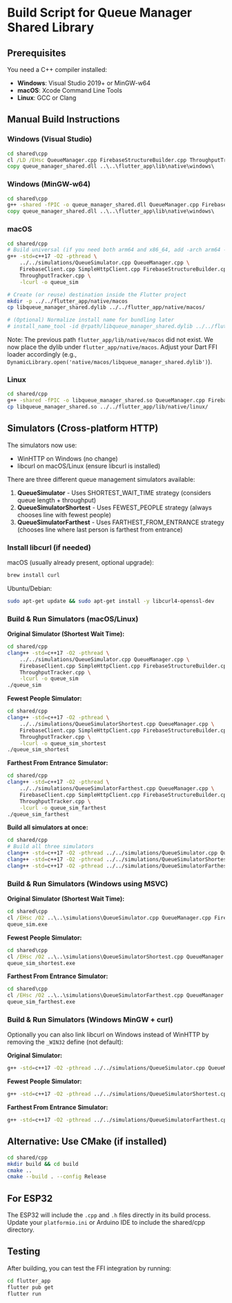 # Build Script for Queue Manager Shared Library

## Prerequisites
You need a C++ compiler installed:
- **Windows**: Visual Studio 2019+ or MinGW-w64
- **macOS**: Xcode Command Line Tools
- **Linux**: GCC or Clang

## Manual Build Instructions

### Windows (Visual Studio)
```cmd
cd shared\cpp
cl /LD /EHsc QueueManager.cpp FirebaseStructureBuilder.cpp ThroughputTracker.cpp /Fe:queue_manager_shared.dll
copy queue_manager_shared.dll ..\..\flutter_app\lib\native\windows\
```

### Windows (MinGW-w64)
```cmd
cd shared\cpp
g++ -shared -fPIC -o queue_manager_shared.dll QueueManager.cpp FirebaseStructureBuilder.cpp ThroughputTracker.cpp
copy queue_manager_shared.dll ..\..\flutter_app\lib\native\windows\
```

### macOS
```bash
cd shared/cpp
# Build universal (if you need both arm64 and x86_64, add -arch arm64 -arch x86_64)
g++ -std=c++17 -O2 -pthread \
    ../../simulations/QueueSimulator.cpp QueueManager.cpp \
    FirebaseClient.cpp SimpleHttpClient.cpp FirebaseStructureBuilder.cpp \
    ThroughputTracker.cpp \
    -lcurl -o queue_sim

# Create (or reuse) destination inside the Flutter project
mkdir -p ../../flutter_app/native/macos
cp libqueue_manager_shared.dylib ../../flutter_app/native/macos/

# (Optional) Normalize install name for bundling later
# install_name_tool -id @rpath/libqueue_manager_shared.dylib ../../flutter_app/native/macos/libqueue_manager_shared.dylib
```

Note: The previous path `flutter_app/lib/native/macos` did not exist. We now place the dylib under `flutter_app/native/macos`. Adjust your Dart FFI loader accordingly (e.g., `DynamicLibrary.open('native/macos/libqueue_manager_shared.dylib')`).

### Linux
```bash
cd shared/cpp
g++ -shared -fPIC -o libqueue_manager_shared.so QueueManager.cpp FirebaseStructureBuilder.cpp ThroughputTracker.cpp
cp libqueue_manager_shared.so ../../flutter_app/lib/native/linux/
```

## Simulators (Cross-platform HTTP)

The simulators now use:
 - WinHTTP on Windows (no change)
 - libcurl on macOS/Linux (ensure libcurl is installed)

There are three different queue management simulators available:
1. **QueueSimulator** - Uses SHORTEST_WAIT_TIME strategy (considers queue length + throughput)
2. **QueueSimulatorShortest** - Uses FEWEST_PEOPLE strategy (always chooses line with fewest people)
3. **QueueSimulatorFarthest** - Uses FARTHEST_FROM_ENTRANCE strategy (chooses line where last person is farthest from entrance)

### Install libcurl (if needed)
macOS (usually already present, optional upgrade):
```bash
brew install curl
```
Ubuntu/Debian:
```bash
sudo apt-get update && sudo apt-get install -y libcurl4-openssl-dev
```

### Build & Run Simulators (macOS/Linux)

**Original Simulator (Shortest Wait Time):**
```bash
cd shared/cpp
clang++ -std=c++17 -O2 -pthread \
	../../simulations/QueueSimulator.cpp QueueManager.cpp \
	FirebaseClient.cpp SimpleHttpClient.cpp FirebaseStructureBuilder.cpp \
	ThroughputTracker.cpp \
	-lcurl -o queue_sim
./queue_sim
```

**Fewest People Simulator:**
```bash
cd shared/cpp
clang++ -std=c++17 -O2 -pthread \
	../../simulations/QueueSimulatorShortest.cpp QueueManager.cpp \
	FirebaseClient.cpp SimpleHttpClient.cpp FirebaseStructureBuilder.cpp \
	ThroughputTracker.cpp \
	-lcurl -o queue_sim_shortest
./queue_sim_shortest
```

**Farthest From Entrance Simulator:**
```bash
cd shared/cpp
clang++ -std=c++17 -O2 -pthread \
	../../simulations/QueueSimulatorFarthest.cpp QueueManager.cpp \
	FirebaseClient.cpp SimpleHttpClient.cpp FirebaseStructureBuilder.cpp \
	ThroughputTracker.cpp \
	-lcurl -o queue_sim_farthest
./queue_sim_farthest
```

**Build all simulators at once:**
```bash
cd shared/cpp
# Build all three simulators
clang++ -std=c++17 -O2 -pthread ../../simulations/QueueSimulator.cpp QueueManager.cpp FirebaseClient.cpp SimpleHttpClient.cpp FirebaseStructureBuilder.cpp ThroughputTracker.cpp -lcurl -o queue_sim
clang++ -std=c++17 -O2 -pthread ../../simulations/QueueSimulatorShortest.cpp QueueManager.cpp FirebaseClient.cpp SimpleHttpClient.cpp FirebaseStructureBuilder.cpp ThroughputTracker.cpp -lcurl -o queue_sim_shortest
clang++ -std=c++17 -O2 -pthread ../../simulations/QueueSimulatorFarthest.cpp QueueManager.cpp FirebaseClient.cpp SimpleHttpClient.cpp FirebaseStructureBuilder.cpp ThroughputTracker.cpp -lcurl -o queue_sim_farthest
```

### Build & Run Simulators (Windows using MSVC)

**Original Simulator (Shortest Wait Time):**
```cmd
cd shared\cpp
cl /EHsc /O2 ..\..\simulations\QueueSimulator.cpp QueueManager.cpp FirebaseClient.cpp SimpleHttpClient.cpp FirebaseStructureBuilder.cpp ThroughputTracker.cpp winhttp.lib /Fe:queue_sim.exe
queue_sim.exe
```

**Fewest People Simulator:**
```cmd
cd shared\cpp
cl /EHsc /O2 ..\..\simulations\QueueSimulatorShortest.cpp QueueManager.cpp FirebaseClient.cpp SimpleHttpClient.cpp FirebaseStructureBuilder.cpp ThroughputTracker.cpp winhttp.lib /Fe:queue_sim_shortest.exe
queue_sim_shortest.exe
```

**Farthest From Entrance Simulator:**
```cmd
cd shared\cpp
cl /EHsc /O2 ..\..\simulations\QueueSimulatorFarthest.cpp QueueManager.cpp FirebaseClient.cpp SimpleHttpClient.cpp FirebaseStructureBuilder.cpp ThroughputTracker.cpp winhttp.lib /Fe:queue_sim_farthest.exe
queue_sim_farthest.exe
```

### Build & Run Simulators (Windows MinGW + curl)
Optionally you can also link libcurl on Windows instead of WinHTTP by removing the `_WIN32` define (not default):

**Original Simulator:**
```bash
g++ -std=c++17 -O2 -pthread ../../simulations/QueueSimulator.cpp QueueManager.cpp FirebaseClient.cpp SimpleHttpClient.cpp FirebaseStructureBuilder.cpp ThroughputTracker.cpp -lcurl -o queue_sim.exe
```

**Fewest People Simulator:**
```bash
g++ -std=c++17 -O2 -pthread ../../simulations/QueueSimulatorShortest.cpp QueueManager.cpp FirebaseClient.cpp SimpleHttpClient.cpp FirebaseStructureBuilder.cpp ThroughputTracker.cpp -lcurl -o queue_sim_shortest.exe
```

**Farthest From Entrance Simulator:**
```bash
g++ -std=c++17 -O2 -pthread ../../simulations/QueueSimulatorFarthest.cpp QueueManager.cpp FirebaseClient.cpp SimpleHttpClient.cpp FirebaseStructureBuilder.cpp ThroughputTracker.cpp -lcurl -o queue_sim_farthest.exe
```

## Alternative: Use CMake (if installed)
```bash
cd shared/cpp
mkdir build && cd build
cmake ..
cmake --build . --config Release
```

## For ESP32
The ESP32 will include the `.cpp` and `.h` files directly in its build process.
Update your `platformio.ini` or Arduino IDE to include the shared/cpp directory.

## Testing
After building, you can test the FFI integration by running:
```bash
cd flutter_app
flutter pub get
flutter run
```